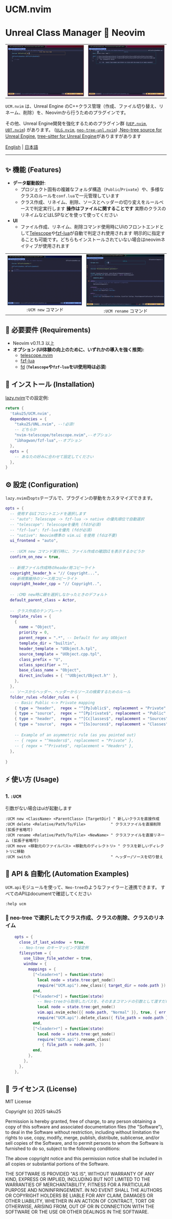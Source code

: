 # UCM.nvim

# Unreal Class Manager 💓 Neovim

<table>
  <tr>
   <td><div align=center><img width="100%" alt="UCM New Class Interactive Demo" src="https://raw.githubusercontent.com/taku25/UCM.nvim/images/assets/main-image-new.png" /></div></td>
   <td><div align=center><img width="100%" alt="UCM Rename Class Interactive Demo" src="https://raw.githubusercontent.com/taku25/UCM.nvim/images/assets/main-image-delete.png" /></div></td>
  </tr>
</table>

`UCM.nvim` は、Unreal Engine のC++クラス管理（作成、ファイル切り替え、リネーム、削除）を、Neovimから行うためのプラグインです。

その他、Unreal Engine開発を強化するためのプラグイン群 ([`UEP.nvim`](https://github.com/taku25/UEP.nvim), [`UBT.nvim`](https://github.com/taku25/UBT.nvim)) があります。
 ([`ULG.nvim`](https://github.com/taku25/ULG.nvim), [`neo-tree-unl.nvim`](https://github.com/taku25/neo-tree-unl.nvim)) ,[Neo-tree source for Unreal Engine](https://github.com/taku25/neo-tree-unreal-cpp),
[tree-sitter for Unreal Engine](https://github.com/taku25/tree-sitter-unreal-cpp)がありますがあります

[English](./README.md) | [日本語](./README_ja.md)

---

## ✨ 機能 (Features)
*   **データ駆動設計**:
    * プロジェクト固有の複雑なフォルダ構造（`Public`/`Private`）や、多様なクラスのルールを`conf.lua`で一元管理しています
    * クラス作成、リネイム、削除、ソースとヘッダーの切り変えをルールベースで判定実行します
      **操作はファイルに関することです** 実際のクラスのリネイムなどはLSPなどを使って使ってください
*   **UI**
    * ファイル作成、リネイム、削除コマンド使用時にUIのフロントエンドとして[Telescope](https://github.com/nvim-telescope/telescope.nvim)や[fzf-lua](https://github.com/ibhagwan/fzf-lua)が自動で判定され使用されます
      明示的に指定することも可能です。どちらもインストールされていない場合はneovimネイティブが使用されます

<table>
  <tr>
   <td>
   <div align=center>
   <img width="100%" alt="UCM new gif" src="https://raw.githubusercontent.com/taku25/UCM.nvim/images/assets/ucmui-new.gif" /><br>
   <code>:UCM new</code> コマンド
   </div>
   </td>
   <td>
   <div align=center>
   <img width="100%" alt="UCM rename gif" src="https://raw.githubusercontent.com/taku25/UCM.nvim/images/assets/ucmui-rename.gif" /><br>
   <code>:UCM rename</code> コマンド
   </div>
   </td>
  </tr>
</table>

## 🔧 必要要件 (Requirements)

*   Neovim v0.11.3 以上
*   **オプション (UI体験の向上のために、いずれかの導入を強く推奨):**
    *   [telescope.nvim](https://github.com/nvim-telescope/telescope.nvim)
    *   [fzf-lua](https://github.com/ibhagwan/fzf-lua)
    *   [fd](https://github.com/sharkdp/fd) (**`Telescope`や`fzf-lua`をUI使用時は必須**)

## 🚀 インストール (Installation)

[lazy.nvim](https://github.com/folke/lazy.nvim)での設定例:

```lua
return {
  'taku25/UCM.nvim',
  dependencies = {
    "taku25/UNL.nvim", --!必須!
    -- どちらか
    "nvim-telescope/telescope.nvim",--オプション
    "ibhagwan/fzf-lua",--オプション
  },
  opts = {
    -- あなたの好みに合わせて設定してください
  },
}
```

## ⚙️ 設定 (Configuration)

`lazy.nvim`の`opts`テーブルで、プラグインの挙動をカスタマイズできます。

```lua
opts = {
  -- 使用するUIフロントエンドを選択します
  -- "auto": Telescope -> fzf-lua -> native の優先順位で自動選択
  -- "telescope": Telescopeを優先 (fdが必須)
  -- "fzf-lua": fzf-luaを優先 (fdが必須)
  -- "native": Neovim標準の vim.ui を使用 (fdは不要)
  ui_frontend = "auto",

  -- :UCM new コマンド実行時に、ファイル作成の確認UIを表示するかどうか
  confirm_on_new = true,

  -- 新規ファイル作成時のheader用コピーライト
  copyright_header_h = "// Copyright...",
  -- 新規策維持のソース用コピーライト
  copyright_header_cpp = "// Copyright..",

  -- :CMD new時に親を選択しなかったときのデフォルト
  default_parent_class = Actor,

  -- クラス作成のテンプレート
  template_rules = {
    {
      name = "Object",
      priority = 0,
      parent_regex = ".*", -- Default for any UObject
      template_dir = "builtin",
      header_template = "UObject.h.tpl",
      source_template = "UObject.cpp.tpl",
      class_prefix = "U",
      uclass_specifier = "",
      base_class_name = "Object",
      direct_includes = { '"UObject/Object.h"' },
    },
  },
  -- ソースからヘッダー、ヘッダーからソースの検索するためのルール
  folder_rules =folder_rules = {
    -- Basic Public <-> Private mapping
    { type = "header",  regex = "^[Pp]ublic$", replacement = "Private" },
    { type = "source",  regex = "^[Pp]rivate$", replacement = "Public" },
    { type = "header",  regex = "^[Cc]lasses$", replacement = "Sources" },
    { type = "source",  regex = "^[Ss]ources$", replacement = "Classes" },
    
    -- Example of an asymmetric rule (as you pointed out)
    -- { regex = "^Headers$", replacement = "Private" },
    -- { regex = "^Private$", replacement = "Headers" },
  },

}
```

## ⚡ 使い方 (Usage)


### 1. `:UCM` 

引数がない場合はuiが起動します

```viml
:UCM new <ClassName> <ParentClass> [TargetDir] " 新しいクラスを直接作成
:UCM delete <Relative/Path/To/File>           " クラスファイルを直接削除 (拡張子省略可)
:UCM rename <Relative/Path/To/File> <NewName> " クラスファイルを直接リネーム (拡張子省略可)
:UCM move <移動元のファイルパス> <移動先のディレクトリ> " クラスを新しいディレクトリに移動
:UCM switch                                   " ヘッダー/ソースを切り替え
```

## 🤖 API & 自動化 (Automation Examples)
`UCM.api`モジュールを使って、`Neo-tree`のようなファイラーと連携できます。
すべてのAPIはdocumentで確認してください
```viml
:help ucm
```

### 🌲 neo-tree で選択したてクラス作成、クラスの削除、クラスのリネイム
```lua
    opts = {
      close_if_last_window  = true,
      -- Neo-tree のキーマッピング設定例
      filesystem = {
        use_libuv_file_watcher = true,
        window = {
          mappings = {
            ["<leader>n"] = function(state)
              local node = state.tree:get_node()
              require("UCM.api").new_class({ target_dir = node.path })
            end,
            ["<leader>d"] = function(state)
              -- Neo-treeから取得したパスを、そのままコマンドの引数として渡すだけ！
              local node = state.tree:get_node()
              vim.api.nvim_echo({{ node.path, "Normal" }}, true, { err = false })
              require("UCM.api").delete_class({ file_path = node.path })
            end,
            ["<leader>r"] = function(state)
              local node = state.tree:get_node()
              require("UCM.api").rename_class(
                { file_path = node.path, })
            end,
          },
        },
      },
    },
```

## 📜 ライセンス (License)
MIT License

Copyright (c) 2025 taku25

Permission is hereby granted, free of charge, to any person obtaining a copy
of this software and associated documentation files (the "Software"), to deal
in the Software without restriction, including without limitation the rights
to use, copy, modify, merge, publish, distribute, sublicense, and/or sell
copies of the Software, and to permit persons to whom the Software is
furnished to do so, subject to the following conditions:

The above copyright notice and this permission notice shall be included in all
copies or substantial portions of the Software.

THE SOFTWARE IS PROVIDED "AS IS", WITHOUT WARRANTY OF ANY KIND, EXPRESS OR
IMPLIED, INCLUDING BUT NOT LIMITED TO THE WARRANTIES OF MERCHANTABILITY,
FITNESS FOR A PARTICULAR PURPOSE AND NONINFRINGEMENT. IN NO EVENT SHALL THE
AUTHORS OR COPYRIGHT HOLDERS BE LIABLE FOR ANY CLAIM, DAMAGES OR OTHER
LIABILITY, WHETHER IN AN ACTION OF CONTRACT, TORT OR OTHERWISE, ARISING FROM,
OUT OF OR IN CONNECTION WITH THE SOFTWARE OR THE USE OR OTHER DEALINGS IN THE
SOFTWARE.

